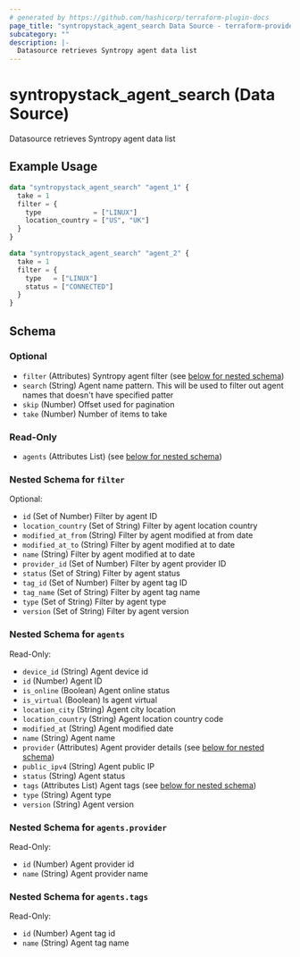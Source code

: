 ```yaml
---
# generated by https://github.com/hashicorp/terraform-plugin-docs
page_title: "syntropystack_agent_search Data Source - terraform-provider-syntropystack"
subcategory: ""
description: |-
  Datasource retrieves Syntropy agent data list
---
```


# syntropystack_agent_search (Data Source)

Datasource retrieves Syntropy agent data list

## Example Usage

```terraform
data "syntropystack_agent_search" "agent_1" {
  take = 1
  filter = {
    type             = ["LINUX"]
    location_country = ["US", "UK"]
  }
}

data "syntropystack_agent_search" "agent_2" {
  take = 1
  filter = {
    type   = ["LINUX"]
    status = ["CONNECTED"]
  }
}
```

<!-- schema generated by tfplugindocs -->
## Schema

### Optional

- `filter` (Attributes) Syntropy agent filter (see [below for nested schema](#nestedatt--filter))
- `search` (String) Agent name pattern. This will be used to filter out agent names that doesn't have specified patter
- `skip` (Number) Offset used for pagination
- `take` (Number) Number of items to take

### Read-Only

- `agents` (Attributes List) (see [below for nested schema](#nestedatt--agents))

<a id="nestedatt--filter"></a>
### Nested Schema for `filter`

Optional:

- `id` (Set of Number) Filter by agent ID
- `location_country` (Set of String) Filter by agent location country
- `modified_at_from` (String) Filter by agent modified at from date
- `modified_at_to` (String) Filter by agent modified at to date
- `name` (String) Filter by agent modified at to date
- `provider_id` (Set of Number) Filter by agent provider ID
- `status` (Set of String) Filter by agent status
- `tag_id` (Set of Number) Filter by agent tag ID
- `tag_name` (Set of String) Filter by agent tag name
- `type` (Set of String) Filter by agent type
- `version` (Set of String) Filter by agent version


<a id="nestedatt--agents"></a>
### Nested Schema for `agents`

Read-Only:

- `device_id` (String) Agent device id
- `id` (Number) Agent ID
- `is_online` (Boolean) Agent online status
- `is_virtual` (Boolean) Is agent virtual
- `location_city` (String) Agent city location
- `location_country` (String) Agent location country code
- `modified_at` (String) Agent modified date
- `name` (String) Agent name
- `provider` (Attributes) Agent provider details (see [below for nested schema](#nestedatt--agents--provider))
- `public_ipv4` (String) Agent public IP
- `status` (String) Agent status
- `tags` (Attributes List) Agent tags (see [below for nested schema](#nestedatt--agents--tags))
- `type` (String) Agent type
- `version` (String) Agent version

<a id="nestedatt--agents--provider"></a>
### Nested Schema for `agents.provider`

Read-Only:

- `id` (Number) Agent provider id
- `name` (String) Agent provider name


<a id="nestedatt--agents--tags"></a>
### Nested Schema for `agents.tags`

Read-Only:

- `id` (Number) Agent tag id
- `name` (String) Agent tag name


